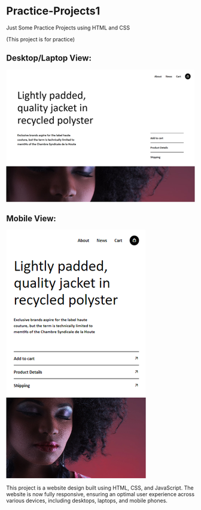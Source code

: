 <h1>Practice-Projects1</h1>
Just Some Practice Projects using HTML and CSS

(This project is for practice)

<h2>Desktop/Laptop View:</h2>

<img src="output.png" alt="Desktop/Laptop View">

<h2>Mobile View:</h2>

<img src="responOutput.PNG" alt="Mobile View">

This project is a website design built using HTML, CSS, and JavaScript. The website is now fully responsive, ensuring an optimal user experience across various devices, including desktops, laptops, and mobile phones.

